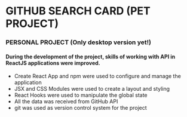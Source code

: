 # GITHUB SEARCH CARD (PET PROJECT)

### PERSONAL PROJECT (Only desktop version yet!)

#### During the development of the project, skills of working with API in ReactJS applications were improved.

- Create React App and npm were used to configure and manage the application
- JSX and CSS Modules were used to create a layout and styling
- React Hooks were used to manipulate the global state
- All the data was received from GitHub API
- git was used as version control system for the project

